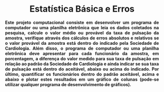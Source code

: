 <h1 align="center" style="font-weight: bold;">Estatística Básica e Erros</h1>

<p align="justify">
    <b>Este projeto computacional consiste em desenvolver um programa de computador ou uma planilha eletrônica que leia os dados coletados na pesquisa,
        calcule o valor médio ou provável da taxa de pulsação da amostra, verifique através dos cálculos de erros absolutos e relativos se o valor provável da amostra está dentro do indicado pela Sociedade de Cardiologia. Além disso, o programa de computador ou uma planilha eletrônica deve apresentar para cada funcionário da amostra, em porcentagem, a diferença do valor medido para sua taxa de pulsação em relação ao padrão da Sociedade de Cardiologia e ainda indicar se sua taxa de pulsação está dentro do aceitável, abaixo ou acima do indicado. Por último, quantificar os funcionários dentro do padrão aceitável,
        acima e abaixo e plotar estes resultados em um gráfico de colunas (pode-se utilizar qualquer programa de desenvolvimento de gráficos).
    </b>
</p>